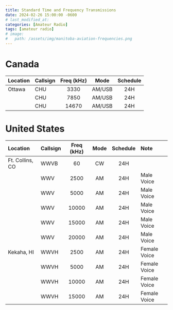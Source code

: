 ```yaml
---
title: Standard Time and Frequency Transmissions
date: 2024-02-26 15:00:00 -0600
# last_modified_at: 
categories: [Amateur Radio]
tags: [amateur radio]
# image:
#   path: /assets/img/manitoba-aviation-frequencies.png
---
```


# Canada

| Location | Callsign | Freq (kHz) | Mode   | Schedule |
| :-       | :-       | :-:        | :-:    | :-:      |
| Ottawa   | CHU      | 3330       | AM/USB | 24H      |
|          | CHU      | 7850       | AM/USB | 24H      |
|          | CHU      | 14670      | AM/USB | 24H      |

# United States

| Location        | Callsign | Freq (kHz) | Mode   | Schedule | Note         |
| :-              | :-       | :-:        | :-:    | :-:      | :-           |
| Ft. Collins, CO | WWVB     | 60         | CW     | 24H      |              |
|                 | WWV      | 2500       | AM     | 24H      | Male Voice   |
|                 | WWV      | 5000       | AM     | 24H      | Male Voice   |
|                 | WWV      | 10000      | AM     | 24H      | Male Voice   |
|                 | WWV      | 15000      | AM     | 24H      | Male Voice   |
|                 | WWV      | 20000      | AM     | 24H      | Male Voice   |
| Kekaha, HI      | WWVH     | 2500       | AM     | 24H      | Female Voice |
|                 | WWVH     | 5000       | AM     | 24H      | Female Voice |
|                 | WWVH     | 10000      | AM     | 24H      | Female Voice |
|                 | WWVH     | 15000      | AM     | 24H      | Female Voice |